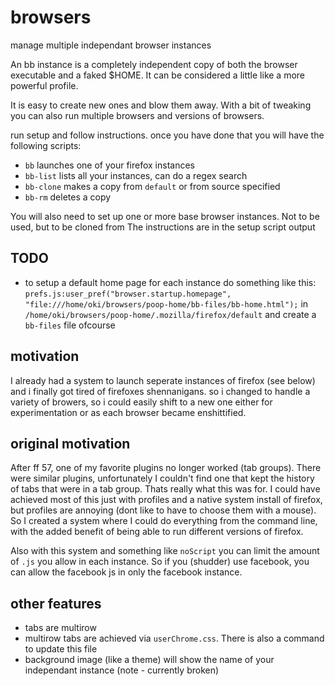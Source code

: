# browsers
manage multiple independant browser instances

An bb instance is a  completely independent copy of both the browser executable and a faked $HOME.
It can be considered a little like a more powerful profile.

It is easy to create new ones and blow them away. With a bit of tweaking
you can also run multiple browsers and versions of browsers.

run setup and follow instructions. once you have done that you
will have the following scripts:
- `bb`        launches one of your firefox instances
- `bb-list`   lists all your instances, can do a regex search
- `bb-clone`  makes a copy from `default` or from source specified
- `bb-rm`     deletes a copy

You will also need to set up one or more base browser instances. Not to be used, but to be cloned from
The instructions are in the setup script output

## TODO
- to setup a default home page for each instance do something like this:
`prefs.js:user_pref("browser.startup.homepage", "file:///home/oki/browsers/poop-home/bb-files/bb-home.html");`
in
`/home/oki/browsers/poop-home/.mozilla/firefox/default`
and create a `bb-files` file ofcourse

## motivation
I already had a system to launch seperate instances of firefox (see below) and i finally got tired of
firefoxes shennanigans.  so i changed to handle a variety of browers, so i could easily shift to a new one
either for experimentation or as each browser became enshittified.

## original motivation
After ff 57, one of my favorite plugins no longer worked (tab groups). There were similar
plugins, unfortunately I couldn't find one that kept the history of tabs that were in a tab group.
Thats really what this was for. I could have achieved most of this just with profiles and a native
system install of firefox, but profiles are annoying (dont like to have to choose them with a mouse).
So I created a system where I could do everything from the command line, with the added benefit of
being able to run different versions of firefox.

Also with this system and something like `noScript` you can limit the amount of `.js` you allow in each instance.
So if you (shudder) use facebook, you can allow the facebook js in only the facebook instance.

## other features
  - tabs are multirow
  - multirow tabs are achieved via `userChrome.css`. There is also a command to update this file
  - background image (like a theme) will show the name of your independant instance (note - currently broken)



